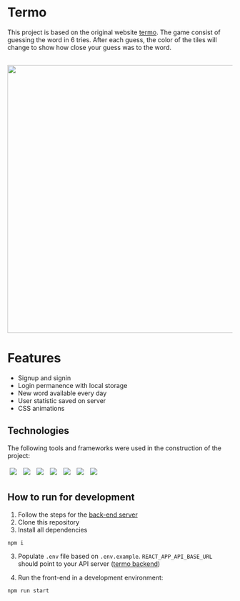 # Termo

This project is based on the original website <a href="https://term.ooo/">termo</a>. The game consist of guessing the word in 6 tries. After each guess, the color of the tiles will change to show how close your guess was to the word.

<br>


<div align=center>
  <img style="width: 600px;" src="/src/assets/images/termo_demo.gif" />
</div>
  
  


# Features
<ul>
  <li> Signup and signin </li>
  <li> Login permanence with local storage</li>
  <li> New word available every day </li>
  <li> User statistic saved on server </li>
  <li> CSS animations </li>
</ul>

## Technologies
The following tools and frameworks were used in the construction of the project:<br>
<p>
  <img style='margin: 5px;' src='https://img.shields.io/badge/React-20232A?style=for-the-badge&logo=react&logoColor=61DAFB'>
  <img style='margin: 5px;' src='https://img.shields.io/badge/styled--components-DB7093?style=for-the-badge&logo=styled-components&logoColor=white'>
  <img style='margin: 5px;' src='https://img.shields.io/badge/React_Router-CA4245?style=for-the-badge&logo=react-router&logoColor=white'>
  <img style='margin: 5px;' src='https://img.shields.io/badge/eslint-3A33D1?style=for-the-badge&logo=eslint&logoColor=white'>
  <img style='margin: 5px;' src='https://img.shields.io/badge/prettier-1A2C34?style=for-the-badge&logo=prettier&logoColor=F7BA3E'>
  <img style='margin: 5px;' src='https://img.shields.io/badge/Vercel-000000?style=for-the-badge&logo=vercel&logoColor=white'>
  <img style='margin: 5px;' src='https://img.shields.io/badge/figma-%23F24E1E.svg?style=for-the-badge&logo=figma&logoColor=white'>
</p>

## How to run for development
1. Follow the steps for the <a href="https://github.com/rods-duarte/projeto-termo-back">back-end server</a>
1. Clone this repository
2. Install all dependencies

```bash
npm i
```

3. Populate `.env` file based on `.env.example`. `REACT_APP_API_BASE_URL` should point to your API server (<a href="https://github.com/rods-duarte/projeto-termo-back">termo backend</a>)

4. Run the front-end in a development environment:

```bash
npm run start
```

